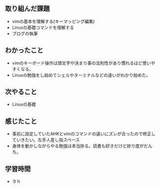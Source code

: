 ## 取り組んだ課題
- vimの基本を理解する(キーマッピング編集)
- Linuxの基礎コマンドを理解する
- ブログの執筆

## わかったこと
- vimのキーボード操作は頭文字や決まり事の法則性があり慣れるほど使いやすくなる。
- Linuxの勉強をし始めてシェルやターミナルなどの違いがわかり始めた。

## 次やること
- Linuxの基礎

## 感じたこと
- 事前に設定していたAHKとvimのコマンドの違いにズレが合ったので修正していきたい。左手人差し指スペース
- 身体を動かしながらやる勉強は本当捗る。読書も好きだけど捗り度がだんち。

## 学習時間
- ９ｈ
